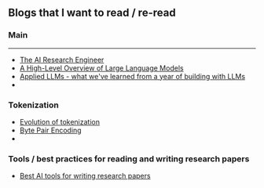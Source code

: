 ## Blogs that I want to read / re-read

### Main
---
- [The AI Research Engineer](https://researchrookie.substack.com/)
- [A High-Level Overview of Large Language Models](https://www.borealisai.com/research-blogs/a-high-level-overview-of-large-language-models/)
- [Applied LLMs - what we've learned from a year of building with LLMs](https://applied-llms.org/)
- 


### Tokenization
- [Evolution of tokenization](https://towardsdatascience.com/the-evolution-of-tokenization-in-nlp-byte-pair-encoding-in-nlp-d7621b9c1186)
- [Byte Pair Encoding](https://leimao.github.io/blog/Byte-Pair-Encoding/)
- 


### Tools / best practices for reading and writing research papers
- [Best AI tools for writing research papers](https://www.reddit.com/r/ArtificialInteligence/comments/1eexqk2/best_ai_tools_for_writing_research_papers_in/)